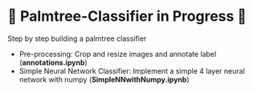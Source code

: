 # 🌴 Palmtree-Classifier in Progress 🌴
Step by step building a palmtree classifier

- Pre-processing: Crop and resize images and annotate label (**annotations.ipynb**)
- Simple Neural Network Classifier: Implement a simple 4 layer neural network with numpy (**SimpleNNwithNumpy.ipynb**)

